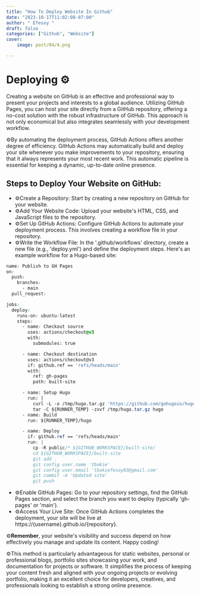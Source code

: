 ```yaml
---
title: "How To Deploy Website In Github"
date: "2023-10-17T11:02:08-07:00"
author: " Efesoy "
draft: false
categories: ["Github", "Website"]
cover:
    image: post/04/4.png

---
```

  # Deploying ⚙️
 Creating a website on GitHub is an effective and professional way to present your projects and interests to a global audience. Utilizing GitHub Pages, you can host your site directly from a GitHub repository, offering a no-cost solution with the robust infrastructure of GitHub. This approach is not only economical but also integrates seamlessly with your development workflow.

 ⚙️By automating the deployment process, GitHub Actions offers another degree of efficiency. GitHub Actions may automatically build and deploy your site whenever you make improvements to your repository, ensuring that it always represents your most recent work. This automatic pipeline is essential for keeping a dynamic, up-to-date online presence.

 ## Steps to Deploy Your Website on GitHub:
- ⚙️Create a Repository: Start by creating a new repository on GitHub for your website.
- ⚙️Add Your Website Code: Upload your website's HTML, CSS, and JavaScript files to the repository.
- ⚙️Set Up GitHub Actions: Configure GitHub Actions to automate your deployment process. This involves creating a workflow file in your repository.
- ⚙️Write the Workflow File: In the '.github/workflows' directory, create a new file (e.g., 'deploy.yml') and define the deployment steps. Here's an example workflow for a Hugo-based site:
```css
name: Publish to GH Pages
on:
  push:
    branches:
      - main
  pull_request:

jobs:
  deploy:
    runs-on: ubuntu-latest
    steps:
      - name: Checkout source
        uses: actions/checkout@v3
        with:
          submodules: true

      - name: Checkout destination
        uses: actions/checkout@v3
        if: github.ref == 'refs/heads/main'
        with:
          ref: gh-pages
          path: built-site

      - name: Setup Hugo
        run: |
          curl -L -o /tmp/hugo.tar.gz 'https://github.com/gohugoio/hugo/releases/download/v0.110.0/hugo_extended_0.110.0_linux-amd64.tar.gz'
          tar -C ${RUNNER_TEMP} -zxvf /tmp/hugo.tar.gz hugo          
      - name: Build
        run: ${RUNNER_TEMP}/hugo

      - name: Deploy
        if: github.ref == 'refs/heads/main'
        run: |
          cp -R public/* ${GITHUB_WORKSPACE}/built-site/
          cd ${GITHUB_WORKSPACE}/built-site
          git add .
          git config user.name 'tbakie'
          git config user.email 'tbakiefesoy03@gmail.com'
          git commit -m 'Updated site'
          git push
```
- ⚙️Enable GitHub Pages: Go to your repository settings, find the GitHub Pages section, and select the branch you want to deploy (typically 'gh-pages' or 'main').
- ⚙️Access Your Live Site: Once GitHub Actions completes the deployment, your site will be live at https://{username}.github.io/{repository}.

⚙️**Remember**, your website's visibility and success depend on how effectively you manage and update its content. Happy coding!

⚙️This method is particularly advantageous for static websites, personal or professional blogs, portfolio sites showcasing your work, and documentation for projects or software. It simplifies the process of keeping your content fresh and aligned with your ongoing projects or evolving portfolio, making it an excellent choice for developers, creatives, and professionals looking to establish a strong online presence.
